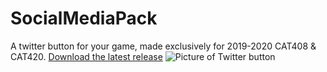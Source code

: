 # SocialMediaPack
A twitter button for your game, made exclusively for 2019-2020 CAT408 & CAT420.
[Download the latest release](https://github.com/soriojas/SocialMediaPack/releases)
![Picture of Twitter button](https://pbs.twimg.com/media/EQ3eGZWUUAARWJv?format=png&name=900x900)
